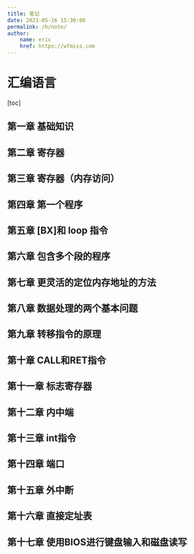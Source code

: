 ```yaml
---
title: 笔记
date: 2021-05-16 15:30:00
permalink: /h/note/
author: 
    name: eric
    href: https://wfmiss.com
---
```


# 汇编语言

[toc]

## 第一章 基础知识



## 第二章 寄存器



## 第三章 寄存器（内存访问）



## 第四章 第一个程序



## 第五章 [BX]和 loop 指令



## 第六章 包含多个段的程序



## 第七章 更灵活的定位内存地址的方法



## 第八章 数据处理的两个基本问题



## 第九章 转移指令的原理



## 第十章 CALL和RET指令



## 第十一章 标志寄存器



## 第十二章 内中端



## 第十三章 int指令



## 第十四章 端口



## 第十五章 外中断



## 第十六章 直接定址表



## 第十七章 使用BIOS进行键盘输入和磁盘读写



